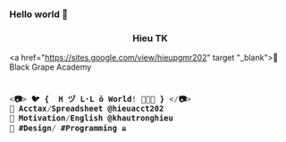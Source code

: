 ### Hello world 👋

<h3 align="center">Hieu TK</h3>

<a href="https://sites.google.com/view/hieupgmr202" target "_blank">💜 Black Grape Academy </a>

<h3 align="left">

```js
  
<📷> 🐦 {  H ヅ L·L ō World! 🌾🌾🌾 } </📷>
💚 Acctax/Spreadsheet @hieuacct202
💙 Motivation/English @khautronghieu
💜 #Design/ #Programming ⇊
  
```
  
</h3>

